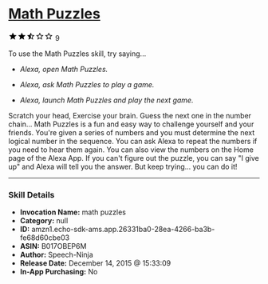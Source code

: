# [Math Puzzles](http://alexa.amazon.com/#skills/amzn1.echo-sdk-ams.app.26331ba0-28ea-4266-ba3b-fe68d60cbe03)
![2.5 stars](../../images/ic_star_black_18dp_1x.png)![2.5 stars](../../images/ic_star_black_18dp_1x.png)![2.5 stars](../../images/ic_star_half_black_18dp_1x.png)![2.5 stars](../../images/ic_star_border_black_18dp_1x.png)![2.5 stars](../../images/ic_star_border_black_18dp_1x.png) 9

To use the Math Puzzles skill, try saying...

* *Alexa, open Math Puzzles.*

* *Alexa, ask Math Puzzles to play a game.*

* *Alexa, launch Math Puzzles and play the next game.*

Scratch your head, Exercise your brain.
Guess the next one in the number chain...
Math Puzzles is a fun and easy way to challenge yourself and your friends. You're given a series of numbers and you must determine the next logical number in the sequence. You can ask Alexa to repeat the numbers if you need to hear them again. You can also view the numbers on the Home page of the Alexa App. If you can't figure out the puzzle, you can say "I give up" and Alexa will tell you the answer. But keep trying... you can do it!

***

### Skill Details

* **Invocation Name:** math puzzles
* **Category:** null
* **ID:** amzn1.echo-sdk-ams.app.26331ba0-28ea-4266-ba3b-fe68d60cbe03
* **ASIN:** B017OBEP6M
* **Author:** Speech-Ninja
* **Release Date:** December 14, 2015 @ 15:33:09
* **In-App Purchasing:** No
